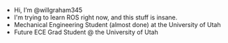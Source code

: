 - Hi, I’m @willgraham345
- I'm trying to learn ROS right now, and this stuff is insane.
- Mechanical Engineering Student (almost done) at the University of Utah
- Future ECE Grad Student @ the University of Utah
<!---
willgraham345/willgraham345 is a ✨ special ✨ repository because its `README.md` (this file) appears on your GitHub profile.
You can click the Preview link to take a look at your changes.
--->

